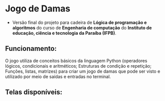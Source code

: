 # Jogo de Damas

 - Versão final do projeto para cadeira de **Lógica de programação e algoritmos** do curso de **Engenharia de computação** do **Instituto de educação, ciência e tecnologia da Paraíba (IFPB)**.
 
 ## Funcionamento:
 
 O jogo utiliza de conceitos básicos da linguagem Python (operadores lógicos, condicionais e aritméticos; Estruturas de condição e repetição; Funções, listas, matrizes) para criar um jogo de damas que pode ser visto e utilizado por meio de saídas e entradas no terminal. 
 
 ## Telas disponíveis:
 
 
 
 

